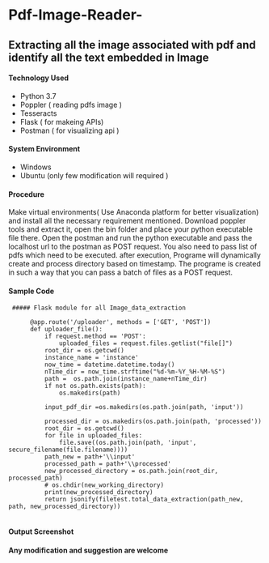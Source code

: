 # Pdf-Image-Reader-
## Extracting all the image associated with pdf and identify all the text embedded in Image 

#### Technology Used 
* Python 3.7
* Poppler ( reading pdfs image ) 
* Tesseracts
* Flask ( for makeing APIs)
* Postman ( for visualizing api ) 


#### System Environment 
 * Windows
 * Ubuntu (only few modification will required ) 
 
#### Procedure 

Make virtual environments( Use Anaconda platform for better visualization) and install all the necessary requirement mentioned.
Download poppler tools and extract it, open the bin folder and place your python executable file there. Open the postman and run the python executable and pass the localhost url to the postman as POST request. You also need to pass list of pdfs which need to be executed.
after execution, Programe will dynamically create and process directory based on timestamp. The programe is created in such a way that you can pass a batch of files as a POST request.


#### Sample Code 
     ##### Flask module for all Image_data_extraction 
     
  ```  
        @app.route('/uploader', methods = ['GET', 'POST'])
        def uploader_file():
            if request.method == 'POST':
                uploaded_files = request.files.getlist("file[]")
            root_dir = os.getcwd()
            instance_name = 'instance'
            now_time = datetime.datetime.today()
            nTime_dir = now_time.strftime("%d-%m-%Y_%H-%M-%S")
            path =  os.path.join(instance_name+nTime_dir)
            if not os.path.exists(path):
                os.makedirs(path)

            input_pdf_dir =os.makedirs(os.path.join(path, 'input'))

            processed_dir = os.makedirs(os.path.join(path, 'processed'))
            root_dir = os.getcwd()
            for file in uploaded_files:
                file.save((os.path.join(path, 'input', secure_filename(file.filename))))
            path_new = path+'\\input'
            processed_path = path+'\\processed'
            new_processed_directory = os.path.join(root_dir, processed_path)
            # os.chdir(new_working_directory)
            print(new_processed_directory)
            return jsonify(filetest.total_data_extraction(path_new, path, new_processed_directory))
    
 ```
#### Output Screenshot 

#### Any modification and suggestion are welcome 


